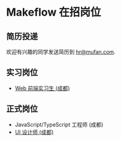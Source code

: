 # Makeflow 在招岗位

## 简历投递

欢迎有兴趣的同学发送简历到 [hr@mufan.com](mailto:hr@mufan.com?subject=岗位名称).

## 实习岗位

* [Web 前端实习生 (成都)](./internships/web-front-end-intern.md)

## 正式岗位

* JavaScript/TypeScript 工程师 (成都)
* [UI 设计师 (成都)](./jobs/ui-designer.md)
